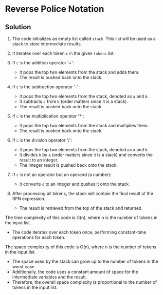 # Reverse Police Notation

## Solution

1. The code initializes an empty list called `stack`. This list will be used as a stack to store intermediate results.

2. It iterates over each token `c` in the given `tokens` list.

3. If `c` is the addition operator '+':

   - It pops the top two elements from the stack and adds them.
   - The result is pushed back onto the stack.

4. If `c` is the subtraction operator '-':

   - It pops the top two elements from the stack, denoted as `a` and `b`.
   - It subtracts `a` from `b` (order matters since it is a stack).
   - The result is pushed back onto the stack.

5. If `c` is the multiplication operator '\*':

   - It pops the top two elements from the stack and multiplies them.
   - The result is pushed back onto the stack.

6. If `c` is the division operator '/':

   - It pops the top two elements from the stack, denoted as `a` and `b`.
   - It divides `b` by `a` (order matters since it is a stack) and converts the result to an integer.
   - The integer result is pushed back onto the stack.

7. If `c` is not an operator but an operand (a number):

   - It converts `c` to an integer and pushes it onto the stack.

8. After processing all tokens, the stack will contain the final result of the RPN expression.
   - The result is retrieved from the top of the stack and returned.

The time complexity of this code is O(n), where n is the number of tokens in the input list.

- The code iterates over each token once, performing constant-time operations for each token.

The space complexity of this code is O(n), where n is the number of tokens in the input list.

- The space used by the stack can grow up to the number of tokens in the worst case.
- Additionally, the code uses a constant amount of space for the intermediate variables and the result.
- Therefore, the overall space complexity is proportional to the number of tokens in the input list.
